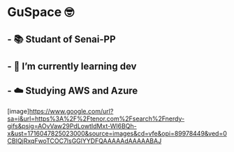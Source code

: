 <!---
guhalvxs001/guhalvxs001 is a ✨ special ✨ repository because its `README.md` (this file) appears on your GitHub profile.
You can click the Preview link to take a look at your changes.
--->
# GuSpace 🤓
## - 📚 Studant of Senai-PP
## - 👾 I’m currently learning dev
## - ☁️ Studying AWS and Azure
[image]https://www.google.com/url?sa=i&url=https%3A%2F%2Ftenor.com%2Fsearch%2Fnerdy-gifs&psig=AOvVaw29PdLowtIdMxt-WI6BQh-x&ust=1716047825023000&source=images&cd=vfe&opi=89978449&ved=0CBIQjRxqFwoTCOC7lsGGlYYDFQAAAAAdAAAAABAJ


